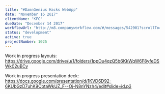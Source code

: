 ```yaml
---
title: "#DamnGenius Hacks WebApp"
date: "November 16 2017"
clientName: "KFC"
dueDate: "December 14 2017"
workflowUrl: "http://m8.companyworkflow.com/#/messages/542901?scrollTo=1678222&"
status: "development"
active: true
projectNumber: 1025
---
```


Work in progress layouts:
https://drive.google.com/drive/u/1/folders/1ppOu4qzQ5b6KkWqW6F8yfeDSWk02uBCy

Work in progress presentation deck:
https://docs.google.com/presentation/d/1KVD6D92-6KUbGzD7uhK9CbtaWkUZ_F--Oj-N8nYNzh4/edit#slide=id.p3
